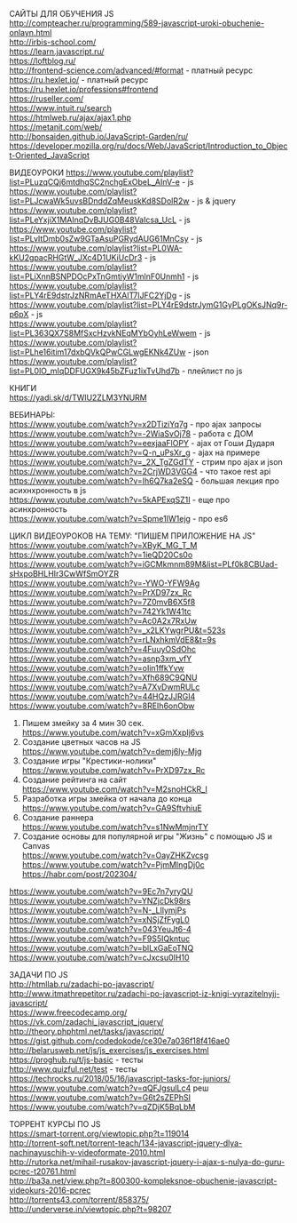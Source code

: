 САЙТЫ ДЛЯ ОБУЧЕНИЯ JS</br>
http://compteacher.ru/programming/589-javascript-uroki-obuchenie-onlayn.html</br>
http://irbis-school.com/</br>
https://learn.javascript.ru/</br>
https://loftblog.ru/</br>
http://frontend-science.com/advanced/#format - платный ресурс</br>
https://ru.hexlet.io/ - платный ресурс</br>
https://ru.hexlet.io/professions#frontend</br>
https://ruseller.com/</br>
https://www.intuit.ru/search</br>
https://htmlweb.ru/ajax/ajax1.php</br>
https://metanit.com/web/</br>
http://bonsaiden.github.io/JavaScript-Garden/ru/</br>
https://developer.mozilla.org/ru/docs/Web/JavaScript/Introduction_to_Object-Oriented_JavaScript</br>

ВИДЕОУРОКИ
https://www.youtube.com/playlist?list=PLuzqCQj6mtdhqSC2nchgExObeL_AInV-e - js</br>
https://www.youtube.com/playlist?list=PLJcwaWk5uvsBDnddZqMeuskKd8SDolR2w - js & jquery</br>
https://www.youtube.com/playlist?list=PLeYxjiX1MAInqDvBJUG0B48VaIcsa_UcL - js</br>
https://www.youtube.com/playlist?list=PLvItDmb0sZw9GTaAsuPGRydAUG61MnCsy - js</br>
https://www.youtube.com/playlist?list=PL0WA-kKU2gpacRHGtW_JXc4D1UKiUcDr3 - js</br>
https://www.youtube.com/playlist?list=PLiXnnBSNPDOcPxTnGmtiyW1mlnF0Unmh1 - js</br>
https://www.youtube.com/playlist?list=PLY4rE9dstrJzNRmAeTHXAlT7lJFC2YjDg - js</br>
https://www.youtube.com/playlist?list=PLY4rE9dstrJymG1GyPLgOKsJNq9r-p6pX - js</br>
https://www.youtube.com/playlist?list=PL363QX7S8MfSxcHzvkNEqMYbOyhLeWwem - js</br>
https://www.youtube.com/playlist?list=PLhe16itim17dxbQVkQPwCGLwgEKNk4ZUw - json</br>
https://www.youtube.com/playlist?list=PL0lO_mIqDDFUGX9k45bZFuz1ixTvUhd7b - плейлист по js</br>


КНИГИ</br>
https://yadi.sk/d/TWlU2ZLM3YNURM</br>


ВЕБИНАРЫ:</br>
https://www.youtube.com/watch?v=x2DTiziYq7g - про ajax запросы</br>
https://www.youtube.com/watch?v=-2WiaSvOj78 - работа с ДОМ</br>
https://www.youtube.com/watch?v=eexjaaFlOPY - ajax от Гоши Дударя</br>
https://www.youtube.com/watch?v=Q-n_uPsXr_g - ajax на примере</br>
https://www.youtube.com/watch?v=_2X_TgZGdTY - стрим про ajax и json</br>
https://www.youtube.com/watch?v=2CrjWD3VGG4 - что такое rest api</br>
https://www.youtube.com/watch?v=Ih6Q7ka2eSQ - большая лекция про асихнхронность в js</br>
https://www.youtube.com/watch?v=5kAPExqSZ1I - еще про асинхронность</br>
https://www.youtube.com/watch?v=Spme1IW1ejg - про es6</br>


ЦИКЛ ВИДЕОУРОКОВ НА ТЕМУ: "ПИШЕМ ПРИЛОЖЕНИЕ НА JS"</br>
https://www.youtube.com/watch?v=XByK_MG_T_M</br>
https://www.youtube.com/watch?v=1ieQD20Cs0o</br>
https://www.youtube.com/watch?v=iGCMkmnm89M&list=PLf0k8CBUad-sHxpoBHLHIr3CwWfSmOYZR</br>
https://www.youtube.com/watch?v=-YWO-YFW9Ag</br>
https://www.youtube.com/watch?v=PrXD97zx_Rc</br>
https://www.youtube.com/watch?v=7Z0mvB6X5f8</br>
https://www.youtube.com/watch?v=742Yk1W41tc</br>
https://www.youtube.com/watch?v=Ac0A2x7RxUw</br>
https://www.youtube.com/watch?v=_x2LKYwgrPU&t=523s</br>
https://www.youtube.com/watch?v=rLNxhkmVdE8&t=9s</br>
https://www.youtube.com/watch?v=4FuuyOSdOhc</br>
https://www.youtube.com/watch?v=asnp3xm_vfY</br>
https://www.youtube.com/watch?v=oIin1ffkYvw</br>
https://www.youtube.com/watch?v=Xfh689C9QNU</br>
https://www.youtube.com/watch?v=A7XvDwmRULc</br>
https://www.youtube.com/watch?v=44HQzJJRGI4</br>
https://www.youtube.com/watch?v=8REIh6onObw</br>
1. Пишем змейку за 4 мин 30 сек. </br>
https://www.youtube.com/watch?v=xGmXxpIj6vs</br>
2. Создание цветных часов на JS</br>
https://www.youtube.com/watch?v=demj6ly-Mjg</br>
3. Создание игры "Крестики-нолики" </br>
https://www.youtube.com/watch?v=PrXD97zx_Rc</br>
4. Создание рейтинга на сайт </br>
https://www.youtube.com/watch?v=M2snoHCkR_I</br>
5. Разработка игры змейка от начала до конца </br>
https://www.youtube.com/watch?v=GA9SftvhiuE</br>
6. Создание раннера</br>
https://www.youtube.com/watch?v=s1NwMmjnrTY</br>
7. Создание основы для популярной игры "Жизнь" с помощью JS и Canvas</br>
https://www.youtube.com/watch?v=OayZHKZvcsg</br>
https://www.youtube.com/watch?v=PjmMIngDj0c</br>
https://habr.com/post/202304/</br>

https://www.youtube.com/watch?v=9Ec7n7yryQU</br>
https://www.youtube.com/watch?v=YNZjcDk98rs</br>
https://www.youtube.com/watch?v=N-_LIlymjPs</br>
https://www.youtube.com/watch?v=xNSjZfFygL0</br>
https://www.youtube.com/watch?v=043YeuJt6-4</br>
https://www.youtube.com/watch?v=F9S5IQkntuc</br>
https://www.youtube.com/watch?v=blLxGaEoTNQ</br>
https://www.youtube.com/watch?v=cJxcsu0IH10</br>


ЗАДАЧИ ПО JS</br>
http://htmllab.ru/zadachi-po-javascript/</br>
http://www.itmathrepetitor.ru/zadachi-po-javascript-iz-knigi-vyrazitelnyjj-javascript/</br>
https://www.freecodecamp.org/</br>
https://vk.com/zadachi_javascript_jquery/</br>
http://theory.phphtml.net/tasks/javascript/</br>
https://gist.github.com/codedokode/ce30e7a036f18f416ae0</br>
http://belarusweb.net/js/js_exercises/js_exercises.html</br>
https://proghub.ru/t/js-basic - тесты</br>
http://www.quizful.net/test - тесты</br>
https://techrocks.ru/2018/05/16/javascript-tasks-for-juniors/</br>
https://www.youtube.com/watch?v=qQFJgsulLc4 реш</br>
https://www.youtube.com/watch?v=G6t2sZEPhSI</br>
https://www.youtube.com/watch?v=qZDjK5BqLbM</br>


ТОРРЕНТ КУРСЫ ПО JS</br>
https://smart-torrent.org/viewtopic.php?t=119014</br>
http://torrent-soft.net/torrent-teach/134-javascript-jquery-dlya-nachinayuschih-v-videoformate-2010.html</br>
http://rutorka.net/mihail-rusakov-javascript-jquery-i-ajax-s-nulya-do-guru-pcrec-t20761.html</br>
http://ba3a.net/view.php?t=800300-kompleksnoe-obuchenie-javascript-videokurs-2016-pcrec</br>
http://torrents43.com/torrent/858375/</br>
http://underverse.in/viewtopic.php?t=98207</br>
